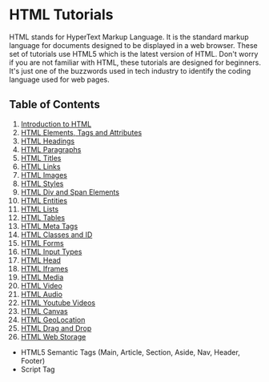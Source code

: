 # HTML Tutorials


HTML stands for HyperText Markup Language. It is the standard markup language for documents designed to be displayed in a web browser. 
These set of tutorials use HTML5 which is the latest version of HTML. Don't worry if you are not familiar with HTML, these tutorials are designed for beginners.
It's just one of the buzzwords used in tech industry to identify the coding language used for web pages.

## Table of Contents

1. [Introduction to HTML](introduction/index.md)
2. [HTML Elements, Tags and Attributes](elements-tags-attributes/index.md)
3. [HTML Headings](headings/index.md)
4. [HTML Paragraphs](paragraphs/index.md)
5. [HTML Titles](titles/index.md)
6. [HTML Links](links/index.md)
7. [HTML Images](images/index.md)
8. [HTML Styles](styles/index.md)
9. [HTML Div and Span Elements](div-and-span/index.md)
10. [HTML Entities](entities/index.md)
11. [HTML Lists](lists/index.md)
12. [HTML Tables](tables/index.md)
13. [HTML Meta Tags](meta-tags/index.md)
14. [HTML Classes and ID](classes-and-id/index.md)
15. [HTML Forms](forms/index.md)
16. [HTML Input Types](input-types/index.md)
17. [HTML Head](head/index.md)
18. [HTML Iframes](iframes/index.md)
19. [HTML Media](media/index.md)
20. [HTML Video](video/index.md)
21. [HTML Audio](audio/index.md)
22. [HTML Youtube Videos](youtube-videos/index.md)
23. [HTML Canvas](canvas/index.md)
24. [HTML GeoLocation](geolocation/index.md)
25. [HTML Drag and Drop](drag-and-drop/index.md)                
26. [HTML Web Storage](web-storage/index.md)

- HTML5 Semantic Tags (Main, Article, Section, Aside, Nav, Header, Footer)
- Script Tag